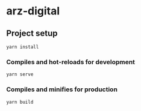 # arz-digital

## Project setup
```
yarn install
```

### Compiles and hot-reloads for development
```
yarn serve
```

### Compiles and minifies for production
```
yarn build
```
